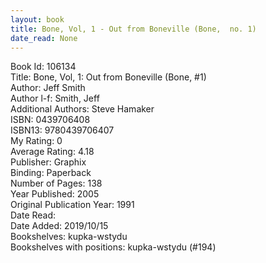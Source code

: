 ```yaml
---
layout: book
title: Bone, Vol, 1 - Out from Boneville (Bone,  no. 1)
date_read: None
---
```


Book Id: 106134<br />
Title: Bone, Vol, 1: Out from Boneville (Bone, #1)<br />
Author: Jeff Smith<br />
Author l-f: Smith, Jeff<br />
Additional Authors: Steve Hamaker<br />
ISBN: 0439706408<br />
ISBN13: 9780439706407<br />
My Rating: 0<br />
Average Rating: 4.18<br />
Publisher: Graphix<br />
Binding: Paperback<br />
Number of Pages: 138<br />
Year Published: 2005<br />
Original Publication Year: 1991<br />
Date Read: <br />
Date Added: 2019/10/15<br />
Bookshelves: kupka-wstydu<br />
Bookshelves with positions: kupka-wstydu (#194)<br />

